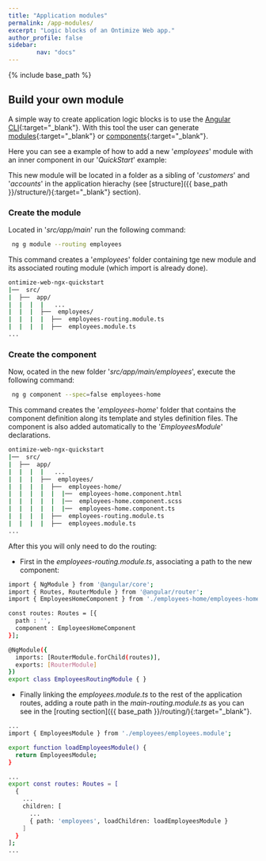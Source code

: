```yaml
---
title: "Application modules"
permalink: /app-modules/
excerpt: "Logic blocks of an Ontimize Web app."
author_profile: false
sidebar:
        nav: "docs"
---
```


{% include base_path %}

## Build your own module

A simple way to create application logic blocks is to use the [Angular CLI](https://cli.angular.io/){:target="_blank"}.
With this tool the user can generate [modules](https://github.com/angular/angular-cli/wiki/generate-module){:target="_blank"} or [components](https://github.com/angular/angular-cli/wiki/generate-component){:target="_blank"}.

Here you can see a example of how to add a new '*employees*' module with an inner component in our '*QuickStart*' example:

This new module will be located in a folder as a sibling of '*customers*' and '*accounts*' in the application hierachy (see [structure]({{ base_path }}/structure/){:target="_blank"} section).

### Create the module

Located in '*src/app/main*' run the following command:

```bash
 ng g module --routing employees
```

This command creates a '*employees*' folder containing tge new module and its associated routing module (which import is already done).

```bash
ontimize-web-ngx-quickstart
|──  src/
|  ├──  app/
|  |  |  |   ...
|  |  |  ├──  employees/
|  |  |  |  ├──  employees-routing.module.ts
|  |  |  |  ├──  employees.module.ts
...
```

### Create the component

Now, ocated in the new folder '*src/app/main/employees*', execute the following command:

```bash
 ng g component --spec=false employees-home
```

This command creates the '*employees-home*' folder that contains the component definition along its template and styles definition files. The component is also added automatically to the '*EmployeesModule*' declarations.

```bash
ontimize-web-ngx-quickstart
|──  src/
|  ├──  app/
|  |  |  |   ...
|  |  |  ├──  employees/
|  |  |  |  ├──  employees-home/
|  |  |  |  |  |──  employees-home.component.html
|  |  |  |  |  |──  employees-home.component.scss
|  |  |  |  |  |──  employees-home.component.ts
|  |  |  |  ├──  employees-routing.module.ts
|  |  |  |  ├──  employees.module.ts
...
```

After this you will only need to do the routing:

  * First in the *employees-routing.module.ts*, associating a path to the new component:

```bash
import { NgModule } from '@angular/core';
import { Routes, RouterModule } from '@angular/router';
import { EmployeesHomeComponent } from './employees-home/employees-home.component';

const routes: Routes = [{
  path : '',
  component : EmployeesHomeComponent
}];

@NgModule({
  imports: [RouterModule.forChild(routes)],
  exports: [RouterModule]
})
export class EmployeesRoutingModule { }
```

  * Finally linking the *employees.module.ts* to the rest of the application routes, adding a route path in the *main-routing.module.ts* as you can see in the [routing section]({{ base_path }}/routing/){:target="_blank"}.

```bash
...
import { EmployeesModule } from './employees/employees.module';

export function loadEmployeesModule() {
  return EmployeesModule;
}

...
export const routes: Routes = [
  {
    ...
    children: [
      ...
      { path: 'employees', loadChildren: loadEmployeesModule }
    ]
  }
];
...
```